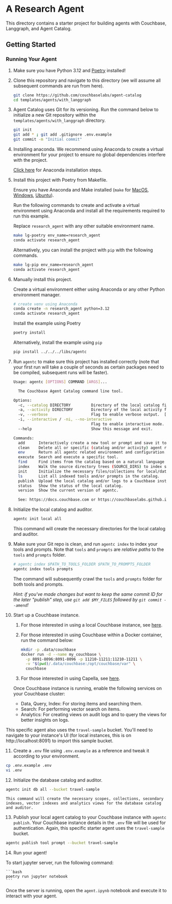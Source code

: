 # A Research Agent

This directory contains a starter project for building agents with Couchbase, Langgraph, and Agent Catalog.

## Getting Started

### Running Your Agent

1. Make sure you have Python 3.12 and [Poetry](https://python-poetry.org/docs/#installation) installed!
2. Clone this repository and navigate to this directory (we will assume all subsequent commands are run from here).

   ```bash
   git clone https://github.com/couchbaselabs/agent-catalog
   cd templates/agents/with_langgraph
   ```

3. Agent Catalog uses Git for its versioning.
   Run the command below to initialize a new Git repository within the `templates/agents/with_langgraph` directory.

   ```bash
   git init
   git add * ; git add .gitignore .env.example
   git commit -m "Initial commit"
   ```

4. Installing anaconda.
   We recommend using Anaconda to create a virtual environment for your project to ensure no global dependencies interfere with the project.

   [Click here](https://docs.conda.io/projects/conda/en/latest/user-guide/install/index.html) for Anaconda installation steps.

5. Install this project with Poetry from Makefile.

   Ensure you have Anaconda and Make installed (`make` for [MacOS](https://formulae.brew.sh/formula/make), [Windows](https://gnuwin32.sourceforge.net/packages/make.htm), [Ubuntu](https://www.geeksforgeeks.org/how-to-install-make-on-ubuntu/)).

   Run the following commands to create and activate a virtual environment using Anaconda and install all the requirements required to run this example.

   Replace `research_agent` with any other suitable environment name.
   ```bash
   make lg-poetry env_name=research_agent
   conda activate research_agent
   ```

   Alternatively, you can install the project with `pip` with the following commands.
   ```bash
   make lg-pip env_name=research_agent
   conda activate research_agent
   ```

6. Manually install this project.

   Create a virtual environment either using Anaconda or any other Python environment manager.
   ```bash
   # create venv using Anaconda
   conda create -n research_agent python=3.12
   conda activate research_agent
   ```

   Install the example using Poetry
   ```bash
   poetry install
   ```

   Alternatively, install the example using `pip`
   ```bash
   pip install ../../../libs/agentc
   ```

7. Run `agentc` to make sure this project has installed correctly (note that your first run will take a couple of
   seconds as certain packages need to be compiled, subsequent runs will be faster).

   ```bash
   Usage: agentc [OPTIONS] COMMAND [ARGS]...

     The Couchbase Agent Catalog command line tool.

   Options:
     -c, --catalog DIRECTORY         Directory of the local catalog files.  [default: .agent-catalog]
     -a, --activity DIRECTORY        Directory of the local activity files (runtime data).  [default: .agent-activity]
     -v, --verbose                   Flag to enable verbose output.  [default: 0; 0<=x<=2]
     -i, --interactive / -ni, --no-interactive
                                     Flag to enable interactive mode.  [default: i]
     --help                          Show this message and exit.

   Commands:
     add      Interactively create a new tool or prompt and save it to the filesystem (output).
     clean    Delete all or specific (catalog and/or activity) agent related files / collections.
     env      Return all agentc related environment and configuration parameters as a JSON object.
     execute  Search and execute a specific tool.
     find     Find items from the catalog based on a natural language QUERY string or by name.
     index    Walk the source directory trees (SOURCE_DIRS) to index source files into the local catalog.
     init     Initialize the necessary files/collections for local/database catalog.
     ls       List all indexed tools and/or prompts in the catalog.
     publish  Upload the local catalog and/or logs to a Couchbase instance.
     status   Show the status of the local catalog.
     version  Show the current version of agentc.

     See: https://docs.couchbase.com or https://couchbaselabs.github.io/agent-catalog/index.html# for more information.
   ```

9. Initialize the local catalog and auditor.

   ```bash
   agentc init local all
   ```

   This command will create the necessary directories for the local catalog and auditor.

9. Make sure your Git repo is clean, and run `agentc index` to index your tools and prompts.
   Note that `tools` and `prompts` are _relative paths_ to the `tools` and `prompts` folder.

   ```bash
   # agentc index $PATH_TO_TOOLS_FOLDER $PATH_TO_PROMPTS_FOLDER
   agentc index tools prompts
   ```

   The command will subsequently crawl the `tools` and `prompts` folder for both tools and prompts.

   _Hint: if you've made changes but want to keep the same commit ID for the later "publish" step, use
   `git add $MY_FILES` followed by `git commit --amend`!_

10. Start up a Couchbase instance.

    1. For those interested in using a local Couchbase instance, see
       [here](https://docs.couchbase.com/server/current/install/install-intro.html).
    2. For those interested in using Couchbase within a Docker container, run the command below:

       ```bash
       mkdir -p .data/couchbase
       docker run -d --name my_couchbase \
         -p 8091-8096:8091-8096 -p 11210-11211:11210-11211 \
         -v "$(pwd)/.data/couchbase:/opt/couchbase/var" \
         couchbase
       ```

    3. For those interested in using Capella, see [here](https://cloud.couchbase.com/sign-up).

    Once Couchbase instance is running, enable the following services on your Couchbase cluster:
     - Data, Query, Index: For storing items and searching them.
     - Search: For performing vector search on items.
     - Analytics: For creating views on audit logs and to query the views for better insights on logs.

   This specific agent also uses the `travel-sample` bucket.
   You'll need to navigate to your instance's UI (for local instances, this is on http://localhost:8091) to import
   this sample bucket.

11. Create a `.env` file using `.env.example` as a reference and tweak it according to your environment.

   ```bash
   cp .env.example .env
   vi .env
   ```

12. Initialize the database catalog and auditor.

   ```bash
   agentc init db all --bucket travel-sample
   ```

    This command will create the necessary scopes, collections, secondary indexes, vector indexes and analytics views for the database catalog and auditor.

13. Publish your local agent catalog to your Couchbase instance with `agentc publish`.
   Your Couchbase instance details in the `.env` file will be used for authentication.
   Again, this specific starter agent uses the `travel-sample` bucket.

   ```bash
   agentc publish tool prompt --bucket travel-sample
   ```

14. Run your agent!

   To start jupyter server, run the following command:

    ```bash
    poetry run jupyter notebook
    ```

   Once the server is running, open the `agent.ipynb` notebook and execute it to interact with your agent.